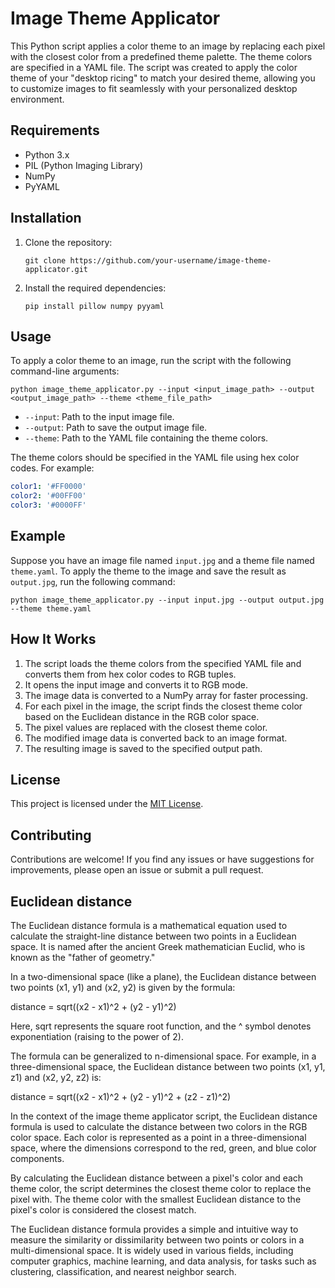# Image Theme Applicator

This Python script applies a color theme to an image by replacing each pixel with the closest color from a predefined theme palette. The theme colors are specified in a YAML file. The script was created to apply the color theme of your "desktop ricing" to match your desired theme, allowing you to customize images to fit seamlessly with your personalized desktop environment.

## Requirements

- Python 3.x
- PIL (Python Imaging Library)
- NumPy
- PyYAML

## Installation

1. Clone the repository:

   ```
   git clone https://github.com/your-username/image-theme-applicator.git
   ```

2. Install the required dependencies:

   ```
   pip install pillow numpy pyyaml
   ```

## Usage

To apply a color theme to an image, run the script with the following command-line arguments:

```
python image_theme_applicator.py --input <input_image_path> --output <output_image_path> --theme <theme_file_path>
```

- `--input`: Path to the input image file.
- `--output`: Path to save the output image file.
- `--theme`: Path to the YAML file containing the theme colors.

The theme colors should be specified in the YAML file using hex color codes. For example:

```yaml
color1: '#FF0000'
color2: '#00FF00'
color3: '#0000FF'
```

## Example

Suppose you have an image file named `input.jpg` and a theme file named `theme.yaml`. To apply the theme to the image and save the result as `output.jpg`, run the following command:

```
python image_theme_applicator.py --input input.jpg --output output.jpg --theme theme.yaml
```

## How It Works

1. The script loads the theme colors from the specified YAML file and converts them from hex color codes to RGB tuples.
2. It opens the input image and converts it to RGB mode.
3. The image data is converted to a NumPy array for faster processing.
4. For each pixel in the image, the script finds the closest theme color based on the Euclidean distance in the RGB color space.
5. The pixel values are replaced with the closest theme color.
6. The modified image data is converted back to an image format.
7. The resulting image is saved to the specified output path.

## License

This project is licensed under the [MIT License](LICENSE).

## Contributing

Contributions are welcome! If you find any issues or have suggestions for improvements, please open an issue or submit a pull request.

## Euclidean distance

The Euclidean distance formula is a mathematical equation used to calculate the straight-line distance between two points in a Euclidean space. It is named after the ancient Greek mathematician Euclid, who is known as the "father of geometry."

In a two-dimensional space (like a plane), the Euclidean distance between two points (x1, y1) and (x2, y2) is given by the formula:

distance = sqrt((x2 - x1)^2 + (y2 - y1)^2)

Here, sqrt represents the square root function, and the ^ symbol denotes exponentiation (raising to the power of 2).

The formula can be generalized to n-dimensional space. For example, in a three-dimensional space, the Euclidean distance between two points (x1, y1, z1) and (x2, y2, z2) is:

distance = sqrt((x2 - x1)^2 + (y2 - y1)^2 + (z2 - z1)^2)

In the context of the image theme applicator script, the Euclidean distance formula is used to calculate the distance between two colors in the RGB color space. Each color is represented as a point in a three-dimensional space, where the dimensions correspond to the red, green, and blue color components.

By calculating the Euclidean distance between a pixel's color and each theme color, the script determines the closest theme color to replace the pixel with. The theme color with the smallest Euclidean distance to the pixel's color is considered the closest match.

The Euclidean distance formula provides a simple and intuitive way to measure the similarity or dissimilarity between two points or colors in a multi-dimensional space. It is widely used in various fields, including computer graphics, machine learning, and data analysis, for tasks such as clustering, classification, and nearest neighbor search.
